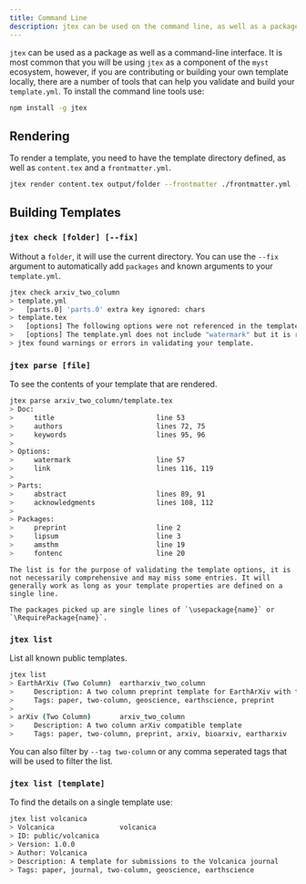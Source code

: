 ```yaml
---
title: Command Line
description: jtex can be used on the command line, as well as a package.
---
```


`jtex` can be used as a package as well as a command-line interface. It is most common that you will be using `jtex` as a component of the `myst` ecosystem, however, if you are contributing or building your own template locally, there are a number of tools that can help you validate and build your `template.yml`. To install the command line tools use:

```bash
npm install -g jtex
```

## Rendering

To render a template, you need to have the template directory defined, as well as `content.tex` and a `frontmatter.yml`.

```bash
jtex render content.tex output/folder --frontmatter ./frontmatter.yml --template my/template/folder
```

## Building Templates

### `jtex check [folder] [--fix]`

Without a `folder`, it will use the current directory. You can use the `--fix` argument to automatically add `packages` and known arguments to your `template.yml`.

```bash
jtex check arxiv_two_column
> template.yml
>   [parts.0] 'parts.0' extra key ignored: chars
> template.tex
>   [options] The following options were not referenced in the template: "show_date"
>   [options] The template.yml does not include "watermark" but it is referenced in template.tex on line 57
> jtex found warnings or errors in validating your template.
```

### `jtex parse [file]`

To see the contents of your template that are rendered.

```bash
jtex parse arxiv_two_column/template.tex
> Doc:
>     title                         line 53
>     authors                       lines 72, 75
>     keywords                      lines 95, 96
>
> Options:
>     watermark                     line 57
>     link                          lines 116, 119
>
> Parts:
>     abstract                      lines 89, 91
>     acknowledgments               lines 108, 112
>
> Packages:
>     preprint                      line 2
>     lipsum                        line 3
>     amsthm                        line 19
>     fontenc                       line 20
```

```{warning}
The list is for the purpose of validating the template options, it is not necessarily comprehensive and may miss some entries. It will generally work as long as your template properties are defined on a single line.

The packages picked up are single lines of `\usepackage{name}` or `\RequirePackage{name}`.
```

### `jtex list`

List all known public templates.

```bash
jtex list
> EarthArXiv (Two Column)  eartharxiv_two_column
>     Description: A two column preprint template for EarthArXiv with the AGU bibstyle
>     Tags: paper, two-column, geoscience, earthscience, preprint
>
> arXiv (Two Column)       arxiv_two_column
>     Description: A two column arXiv compatible template
>     Tags: paper, two-column, preprint, arxiv, bioarxiv, eartharxiv
```

You can also filter by `--tag two-column` or any comma seperated tags that will be used to filter the list.

### `jtex list [template]`

To find the details on a single template use:

```bash
jtex list volcanica
> Volcanica                volcanica
> ID: public/volcanica
> Version: 1.0.0
> Author: Volcanica
> Description: A template for submissions to the Volcanica journal
> Tags: paper, journal, two-column, geoscience, earthscience
```
